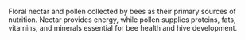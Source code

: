 Floral nectar and pollen collected by bees as their primary sources of nutrition. Nectar provides energy, while pollen supplies proteins, fats, vitamins, and minerals essential for bee health and hive development.